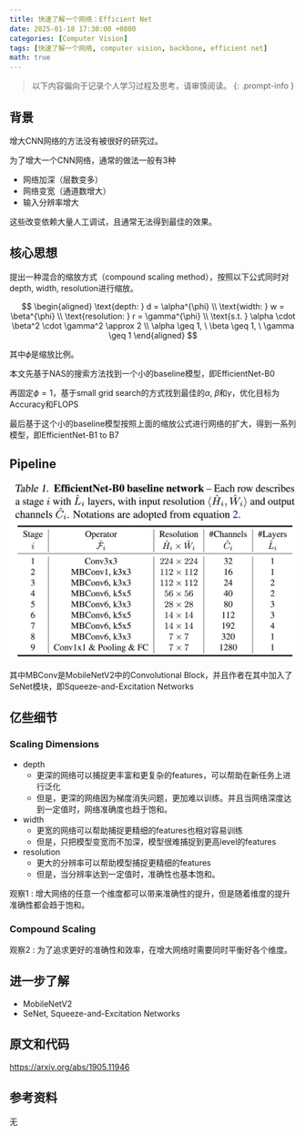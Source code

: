 ```yaml
---
title: 快速了解一个网络：Efficient Net
date: 2025-01-18 17:30:00 +0800
categories: [Computer Vision]
tags: [快速了解一个网络, computer vision, backbone, efficient net]
math: true
---
```


> 以下内容偏向于记录个人学习过程及思考，请审慎阅读。
{: .prompt-info }

## 背景

增大CNN网络的方法没有被很好的研究过。

为了增大一个CNN网络，通常的做法一般有3种

- 网络加深（层数变多）
- 网络变宽（通道数增大）
- 输入分辨率增大

这些改变依赖大量人工调试，且通常无法得到最佳的效果。

## 核心思想

提出一种混合的缩放方式（compound scaling method），按照以下公式同时对depth, width, resolution进行缩放。

$$
\begin{aligned}
\text{depth: } d = \alpha^{\phi} \\
\text{width: } w = \beta^{\phi} \\
\text{resolution: } r = \gamma^{\phi} \\
\text{s.t. } \alpha \cdot \beta^2 \cdot \gamma^2 \approx 2 \\
\alpha \geq 1, \ \beta \geq 1, \ \gamma \geq 1
\end{aligned}
$$

其中$\phi$是缩放比例。

本文先基于NAS的搜索方法找到一个小的baseline模型，即EfficientNet-B0

再固定$\phi=1$，基于small grid search的方式找到最佳的$\alpha$, $\beta$和$\gamma$，优化目标为Accuracy和FLOPS

最后基于这个小的baseline模型按照上面的缩放公式进行网络的扩大，得到一系列模型，即EfficientNet-B1 to B7

## Pipeline

![efficient-net-b0-pipeline](assets/img/efficient-net-b0-pipeline.png)

其中MBConv是MobileNetV2中的Convolutional Block，并且作者在其中加入了SeNet模块，即Squeeze-and-Excitation Networks

## 亿些细节

### Scaling Dimensions

- depth
  - 更深的网络可以捕捉更丰富和更复杂的features，可以帮助在新任务上进行泛化
  - 但是，更深的网络因为梯度消失问题，更加难以训练。并且当网络深度达到一定值时，网络准确度也趋于饱和。
- width
  - 更宽的网络可以帮助捕捉更精细的features也相对容易训练
  - 但是，只把模型变宽而不加深，模型很难捕捉到更高level的features
- resolution
  - 更大的分辨率可以帮助模型捕捉更精细的features
  - 但是，当分辨率达到一定值时，准确性也基本饱和。

观察1
: 增大网络的任意一个维度都可以带来准确性的提升，但是随着维度的提升准确性都会趋于饱和。

### Compound Scaling

观察2
: 为了追求更好的准确性和效率，在增大网络时需要同时平衡好各个维度。

## 进一步了解

- MobileNetV2
- SeNet, Squeeze-and-Excitation Networks

## 原文和代码

<https://arxiv.org/abs/1905.11946>

## 参考资料

无